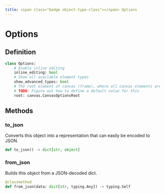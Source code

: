 ```yaml
---
title: <span class="badge object-type-class"></span> Options
---
```

# <span class="badge object-type-class"></span> Options

## Definition

```python
class Options:
    # Enable inline editing
    inline_editing: bool
    # Show all available element types
    show_advanced_types: bool
    # The root element of canvas (frame), where all canvas elements are nested
    # TODO: Figure out how to define a default value for this
    root: canvas.CanvasOptionsRoot
```
## Methods

### <span class="badge object-method"></span> to_json

Converts this object into a representation that can easily be encoded to JSON.

```python
def to_json() -> dict[str, object]
```

### <span class="badge object-method"></span> from_json

Builds this object from a JSON-decoded dict.

```python
@classmethod
def from_json(data: dict[str, typing.Any]) -> typing.Self
```

